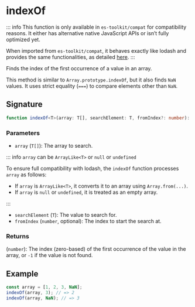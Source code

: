 # indexOf

::: info
This function is only available in `es-toolkit/compat` for compatibility reasons. It either has alternative native JavaScript APIs or isn’t fully optimized yet.

When imported from `es-toolkit/compat`, it behaves exactly like lodash and provides the same functionalities, as detailed [here](../../../compatibility.md).
:::

Finds the index of the first occurrence of a value in an array.

This method is similar to `Array.prototype.indexOf`, but it also finds `NaN` values.
It uses strict equality (`===`) to compare elements other than `NaN`.

## Signature

```typescript
function indexOf<T>(array: T[], searchElement: T, fromIndex?: number): number;
```

### Parameters

- `array` (`T[]`): The array to search.

::: info `array` can be `ArrayLike<T>` or `null` or `undefined`

To ensure full compatibility with lodash, the `indexOf` function processes `array` as follows:

- If `array` is `ArrayLike<T>`, it converts it to an array using `Array.from(...)`.
- If `array` is `null` or `undefined`, it is treated as an empty array.

:::

- `searchElement` (`T`): The value to search for.
- `fromIndex` (`number`, optional): The index to start the search at.

### Returns

(`number`): The index (zero-based) of the first occurrence of the value in the array, or `-1` if the value is not found.

## Example

```typescript
const array = [1, 2, 3, NaN];
indexOf(array, 3); // => 2
indexOf(array, NaN); // => 3
```
